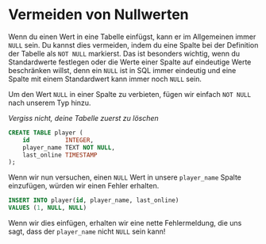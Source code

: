 # Vermeiden von Nullwerten

Wenn du einen Wert in eine Tabelle einfügst, kann er im Allgemeinen immer `NULL` sein.
Du kannst dies vermeiden, indem du eine Spalte bei der Definition der Tabelle als `NOT NULL` markierst.
Das ist besonders wichtig, wenn du Standardwerte festlegen oder die Werte einer Spalte auf eindeutige Werte beschränken willst, denn ein `NULL` ist in SQL immer eindeutig und eine Spalte mit einem Standardwert kann immer noch `NULL` sein.

Um den Wert `NULL` in einer Spalte zu verbieten, fügen wir einfach `NOT NULL` nach unserem Typ hinzu.

*Vergiss nicht, deine Tabelle zuerst zu löschen*

```sql
CREATE TABLE player (
    id          INTEGER,
    player_name TEXT NOT NULL,
    last_online TIMESTAMP
);
```

Wenn wir nun versuchen, einen `NULL` Wert in unsere `player_name` Spalte einzufügen, würden wir einen Fehler erhalten.

```sql
INSERT INTO player(id, player_name, last_online)
VALUES (1, NULL, NULL)
```

Wenn wir dies einfügen, erhalten wir eine nette Fehlermeldung, die uns sagt, dass der `player_name` nicht `NULL` sein kann!
